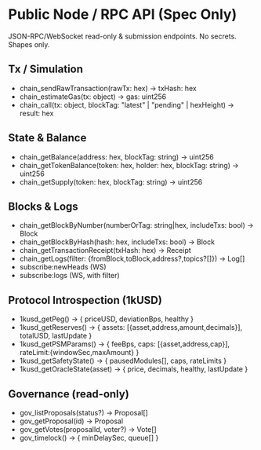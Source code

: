 # Public Node / RPC API (Spec Only)

JSON-RPC/WebSocket read-only & submission endpoints. No secrets. Shapes only.

## Tx / Simulation
- chain_sendRawTransaction(rawTx: hex) -> txHash: hex
- chain_estimateGas(tx: object) -> gas: uint256
- chain_call(tx: object, blockTag: "latest" | "pending" | hexHeight) -> result: hex

## State & Balance
- chain_getBalance(address: hex, blockTag: string) -> uint256
- chain_getTokenBalance(token: hex, holder: hex, blockTag: string) -> uint256
- chain_getSupply(token: hex, blockTag: string) -> uint256

## Blocks & Logs
- chain_getBlockByNumber(numberOrTag: string|hex, includeTxs: bool) -> Block
- chain_getBlockByHash(hash: hex, includeTxs: bool) -> Block
- chain_getTransactionReceipt(txHash: hex) -> Receipt
- chain_getLogs(filter: {fromBlock,toBlock,address?,topics?[]}) -> Log[]
- subscribe:newHeads (WS)
- subscribe:logs (WS, with filter)

## Protocol Introspection (1kUSD)
- 1kusd_getPeg() -> { priceUSD, deviationBps, healthy }
- 1kusd_getReserves() -> { assets: [{asset,address,amount,decimals}], totalUSD, lastUpdate }
- 1kusd_getPSMParams() -> { feeBps, caps: [{asset,address,cap}], rateLimit:{windowSec,maxAmount} }
- 1kusd_getSafetyState() -> { pausedModules[], caps, rateLimits }
- 1kusd_getOracleState(asset) -> { price, decimals, healthy, lastUpdate }

## Governance (read-only)
- gov_listProposals(status?) -> Proposal[]
- gov_getProposal(id) -> Proposal
- gov_getVotes(proposalId, voter?) -> Vote[]
- gov_timelock() -> { minDelaySec, queue[] }
